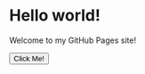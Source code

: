 <!DOCTYPE html>
<html>

<head>

</head>

<body>
    <h1>Hello world!</h1>
    <p>Welcome to my GitHub Pages site!</p>
    <button type="button">Click Me!</button>
</body>

</html>